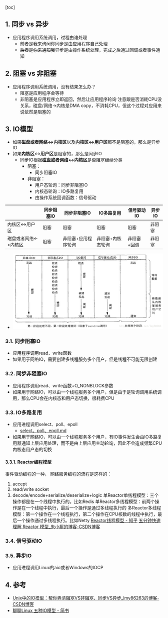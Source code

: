 [toc]

## 1. 同步 vs 异步

- 应用程序调用系统调用，过程由谁处理
    - ~~前者是我来询问你~~同步是由应用程序自己处理
    - ~~后者是你来通知我~~异步是由操作系统处理，完成之后通过回调或者事件通知

## 2. 阻塞 vs 非阻塞

- 应用程序调用系统调用，没有结果怎么办？
    - 阻塞是应用程序会等待
    - 非阻塞是应用程序立即返回，然后让应用程序轮询
注意跟是否消耗CPU没关系，磁盘/网络->内核是DMA copy，不消耗CPU，但这个过程对应用来说依然是阻塞的
## 3. IO模型
- 如果**磁盘或者网络<->内核区**以及**内核区<->用户区**都不是阻塞的，那么是异步IO
- 如果**内核区<->用户区**是阻塞的，那么是同步IO
    - 同步IO根据**磁盘或者网络<->内核区**是否阻塞继续分类
        - 阻塞：
            - 同步阻塞IO
        - 非阻塞：
            - 用户态轮询：同步非阻塞IO
            - 内核态轮询：IO多路复用
            - 由操作系统回调函数：信号驱动

|                      | 同步阻塞IO |    同步非阻塞IO    |    IO多路复用    | 信号驱动IO | 异步IO |
| -------------------- | --------- | ------------------ | ---------------- | ---------- | ------ |
| 内核区<->用户区       | 阻塞       | 阻塞               | 阻塞             | 阻塞       | 非阻塞 |
| 磁盘或者网络<->内核区 | 阻塞       | 非阻塞+应用程序轮询 | 非阻塞+内核态轮询 | 非阻塞+回调 | 非阻塞 |

- ![](https://raw.githubusercontent.com/TDoct/images/master/img/20191228223410.png)


### 3.1. 同步阻塞IO
- 应用程序调用read、write函数
- 如果用于网络IO，需要创建多线程服务多个用户，但是线程不可能无限创建

### 3.2. 同步非阻塞IO
- 应用程序调用read、write函数+O_NONBLOCK参数
- 如果用于网络IO，可以由一个线程服务多个用户，但是由于是轮询调用系统调用，那么CPU会在内核态和用户态切换，很耗费CPU

### 3.3. IO多路复用
- 应用进程调用select、poll、epoll
    - [select、poll、epoll.md](select、poll、epoll.md)
- 如果用于网络IO，可以由一个线程服务多个用户，有IO事件发生会由IO多路复用器通知上层应用处理，而不是由上层应用主动轮询，因此不会造成频繁CPU内核态用户态的切换


#### 3.3.1. Reactor编程模型
事件驱动编程的一种，
网络服务编程的流程是这样的：
1. accept
2. read/write socket
3. decode/encode+serialize/deserialize+logic
单Reactor单线程模型：三个操作都是在一个线程中执行的。比如Redis
单Reactor多线程模型：前两个操作是在一个线程中执行，最后一个操作是通过多线程执行的
多Reactor多线程模型：第一个操作在一个线程执行，第二个操作在CPU核数的线程中执行，最后一个操作通过多线程执行。比如Netty
[Reactor线程模型 \- 知乎](https://zhuanlan.zhihu.com/p/69341619)
[五分钟快速理解 Reactor 模型\_朱小厮的博客\-CSDN博客](https://blog.csdn.net/u013256816/article/details/115388239)
### 3.4. 信号驱动IO

### 3.5. 异步IO
- 应用进程调用Linux的aio或者Windows的IOCP



## 4. 参考

- [Unix中的IO模型：帮你弄清阻塞VS非阻塞、同步VS异步\_lmy86263的博客\-CSDN博客](https://blog.csdn.net/lmy86263/article/details/55681371)
- [聊聊Linux 五种IO模型 \- 简书](https://www.jianshu.com/p/486b0965c296)
